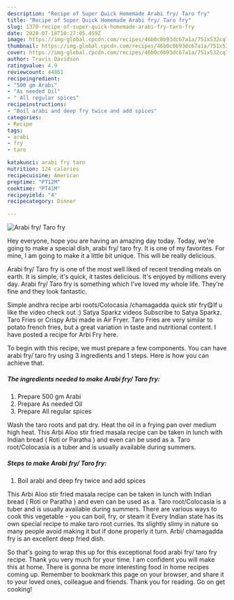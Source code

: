 ```yaml
---
description: "Recipe of Super Quick Homemade Arabi fry/ Taro fry"
title: "Recipe of Super Quick Homemade Arabi fry/ Taro fry"
slug: 1370-recipe-of-super-quick-homemade-arabi-fry-taro-fry
date: 2020-07-18T10:27:05.459Z
image: https://img-global.cpcdn.com/recipes/46b0c0b93dc67a1a/751x532cq70/arabi-fry-taro-fry-recipe-main-photo.jpg
thumbnail: https://img-global.cpcdn.com/recipes/46b0c0b93dc67a1a/751x532cq70/arabi-fry-taro-fry-recipe-main-photo.jpg
cover: https://img-global.cpcdn.com/recipes/46b0c0b93dc67a1a/751x532cq70/arabi-fry-taro-fry-recipe-main-photo.jpg
author: Travis Davidson
ratingvalue: 4.9
reviewcount: 44861
recipeingredient:
- "500 gm Arabi"
- "As needed Oil"
- " All regular spices"
recipeinstructions:
- "Boil arabi and deep fry twice and add spices"
categories:
- Recipe
tags:
- arabi
- fry
- taro

katakunci: arabi fry taro 
nutrition: 124 calories
recipecuisine: American
preptime: "PT12M"
cooktime: "PT41M"
recipeyield: "4"
recipecategory: Dinner

---
```



![Arabi fry/ Taro fry](https://img-global.cpcdn.com/recipes/46b0c0b93dc67a1a/751x532cq70/arabi-fry-taro-fry-recipe-main-photo.jpg)

Hey everyone, hope you are having an amazing day today. Today, we're going to make a special dish, arabi fry/ taro fry. It is one of my favorites. For mine, I am going to make it a little bit unique. This will be really delicious.

Arabi fry/ Taro fry is one of the most well liked of recent trending meals on earth. It is simple, it's quick, it tastes delicious. It's enjoyed by millions every day. Arabi fry/ Taro fry is something which I've loved my whole life. They're fine and they look fantastic.

Simple andhra recipe arbi roots/Colocasia /chamagadda quick stir fry😋If u like the video check out :) Satya Sparkz videos Subscribe to Satya Sparkz. Taro Fries or Crispy Arbi made in Air Fryer. Taro Fries are very similar to potato french fries, but a great variation in taste and nutritional content. I have posted a recipe for Arbi Fry here.


To begin with this recipe, we must prepare a few components. You can have arabi fry/ taro fry using 3 ingredients and 1 steps. Here is how you can achieve that.

<!--inarticleads1-->

##### The ingredients needed to make Arabi fry/ Taro fry:

1. Prepare 500 gm Arabi
1. Prepare As needed Oil
1. Prepare  All regular spices


Wash the taro roots and pat dry. Heat the oil in a frying pan over medium high heat. This Arbi Aloo stir fried masala recipe can be taken in lunch with Indian bread ( Roti or Paratha ) and even can be used as a. Taro root/Colocasia is a tuber and is usually available during summers. 

<!--inarticleads2-->

##### Steps to make Arabi fry/ Taro fry:

1. Boil arabi and deep fry twice and add spices


This Arbi Aloo stir fried masala recipe can be taken in lunch with Indian bread ( Roti or Paratha ) and even can be used as a. Taro root/Colocasia is a tuber and is usually available during summers. There are various ways to cook this vegetable - you can boil, fry, or steam it Every Indian state has its own special recipe to make taro root curries. Its slightly slimy in nature so many people avoid making it but if done properly it turn. Arbi/ chamagadda fry is an excellent deep fried dish. 

So that's going to wrap this up for this exceptional food arabi fry/ taro fry recipe. Thank you very much for your time. I am confident you will make this at home. There is gonna be more interesting food in home recipes coming up. Remember to bookmark this page on your browser, and share it to your loved ones, colleague and friends. Thank you for reading. Go on get cooking!
